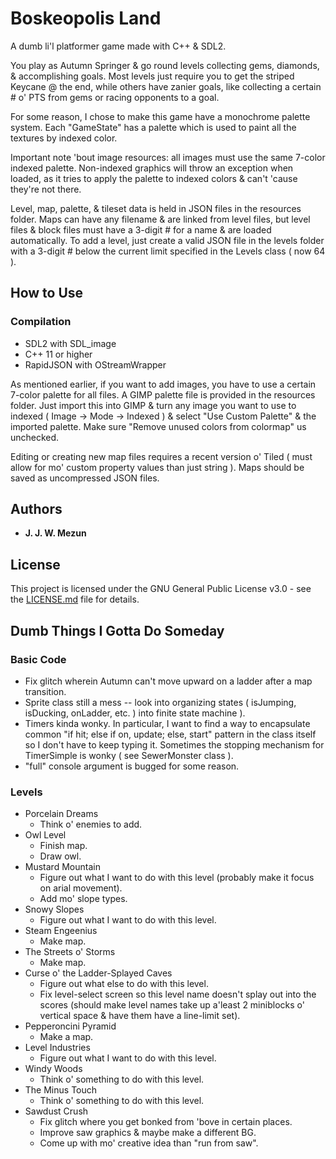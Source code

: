 # Boskeopolis Land

A dumb li'l platformer game made with C++ & SDL2.

You play as Autumn Springer & go round levels collecting gems, diamonds, & accomplishing goals. Most levels just require you to get the striped Keycane @ the end, while others have zanier goals, like collecting a certain # o' PTS from gems or racing opponents to a goal.

For some reason, I chose to make this game have a monochrome palette system. Each "GameState" has a palette which is used to paint all the textures by indexed color.

Important note 'bout image resources: all images must use the same 7-color indexed palette. Non-indexed graphics will throw an exception when loaded, as it tries to apply the palette to indexed colors & can't 'cause they're not there.

Level, map, palette, & tileset data is held in JSON files in the resources folder. Maps can have any filename & are linked from level files, but level files & block files must have a 3-digit # for a name & are loaded automatically. To add a level, just create a valid JSON file in the levels folder with a 3-digit # below the current limit specified in the Levels class ( now 64 ).

## How to Use

### Compilation

* SDL2 with SDL_image
* C++ 11 or higher
* RapidJSON with OStreamWrapper

As mentioned earlier, if you want to add images, you have to use a certain 7-color palette for all files. A GIMP palette file is provided in the resources folder. Just import this into GIMP & turn any image you want to use to indexed ( Image -> Mode -> Indexed ) & select "Use Custom Palette" & the imported palette. Make sure "Remove unused colors from colormap" us unchecked.

Editing or creating new map files requires a recent version o' Tiled ( must allow for mo' custom property values than just string ). Maps should be saved as uncompressed JSON files.

## Authors

* **J. J. W. Mezun**

## License

This project is licensed under the GNU General Public License v3.0 - see the [LICENSE.md](LICENSE.md) file for details.

## Dumb Things I Gotta Do Someday

### Basic Code
* Fix glitch wherein Autumn can't move upward on a ladder after a map transition.
* Sprite class still a mess -- look into organizing states ( isJumping, isDucking, onLadder, etc. ) into finite state machine ).
* Timers kinda wonky. In particular, I want to find a way to encapsulate common "if hit; else if on, update; else, start" pattern in the class itself so I don't have to keep typing it. Sometimes the stopping mechanism for TimerSimple is wonky ( see SewerMonster class ).
* "full" console argument is bugged for some reason.


### Levels
* Porcelain Dreams
	* Think o' enemies to add.
* Owl Level
	* Finish map.
	* Draw owl.
* Mustard Mountain
	* Figure out what I want to do with this level (probably make it focus on arial movement).
	* Add mo' slope types.
* Snowy Slopes
	* Figure out what I want to do with this level.
* Steam Engeenius
	* Make map.
* The Streets o' Storms
	* Make map.
* Curse o' the Ladder-Splayed Caves
	* Figure out what else to do with this level.
	* Fix level-select screen so this level name doesn't splay out into the scores (should make level names take up a'least 2 miniblocks o' vertical space & have them have a line-limit set).
* Pepperoncini Pyramid
	* Make a map.
* Level Industries
	* Figure out what I want to do with this level.
* Windy Woods
	* Think o' something to do with this level.
* The Minus Touch
	* Think o' something to do with this level.
* Sawdust Crush
	* Fix glitch where you get bonked from 'bove in certain places.
	* Improve saw graphics & maybe make a different BG.
	* Come up with mo' creative idea than "run from saw".